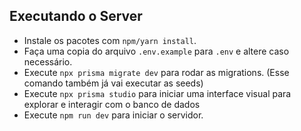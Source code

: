## Executando o Server

- Instale os pacotes com `npm/yarn install`.
- Faça uma copia do arquivo `.env.example` para `.env` e altere caso necessário.
- Execute `npx prisma migrate dev` para rodar as migrations. (Esse comando também já vai executar as seeds)
- Execute `npx prisma studio` para iniciar uma interface visual para explorar e interagir com o banco de dados
- Execute `npm run dev` para iniciar o servidor.
